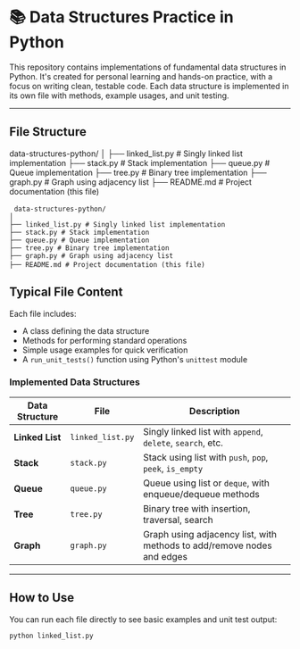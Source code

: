 # 📚 Data Structures Practice in Python

This repository contains implementations of fundamental data structures in Python. It's created for personal learning and hands-on practice, with a focus on writing clean, testable code. Each data structure is implemented in its own file with methods, example usages, and unit testing.

---

## File Structure

data-structures-python/
│
├── linked_list.py # Singly linked list implementation
├── stack.py # Stack implementation
├── queue.py # Queue implementation
├── tree.py # Binary tree implementation
├── graph.py # Graph using adjacency list
├── README.md # Project documentation (this file)

<pre> <code>data-structures-python/ 
│ 
├── linked_list.py # Singly linked list implementation
├── stack.py # Stack implementation 
├── queue.py # Queue implementation 
├── tree.py # Binary tree implementation 
├── graph.py # Graph using adjacency list 
├── README.md # Project documentation (this file) </code> 
</pre>


## Typical File Content

Each file includes:

- A class defining the data structure
- Methods for performing standard operations
- Simple usage examples for quick verification
- A `run_unit_tests()` function using Python's `unittest` module

### Implemented Data Structures

| Data Structure  | File             | Description                                                            |
|-----------------|------------------|------------------------------------------------------------------------|
| **Linked List** | `linked_list.py` | Singly linked list with `append`, `delete`, `search`, etc.             |
| **Stack**       | `stack.py`       | Stack using list with `push`, `pop`, `peek`, `is_empty`                |
| **Queue**       | `queue.py`       | Queue using list or `deque`, with enqueue/dequeue methods              |
| **Tree**        | `tree.py`        | Binary tree with insertion, traversal, search                          |
| **Graph**       | `graph.py`       | Graph using adjacency list, with methods to add/remove nodes and edges |

---

## How to Use

You can run each file directly to see basic examples and unit test output:

```bash
python linked_list.py
